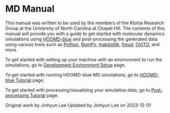 # MD Manual

This manual was written to be used by the members of the Klotsa Research Group at the University of North Carolina at Chapel Hill. The contents of this manual will provide you with a guide to get started with molecular dynamics simulations using [HOOMD-blue](https://glotzerlab.engin.umich.edu/hoomd-blue/) and post-processing the generated data using various tools such as [Python](https://www.python.org/), [NumPy](https://numpy.org/), [matplotlib](https://matplotlib.org/), [freud](https://freud.readthedocs.io/en/latest/), [OVITO](https://www.ovito.org/), and more.

To get started with setting up your machine with an environment to run the simulations, go to [Development Environment Setup](dev_env_setup/dev_env_setup_main.md) page.

To get started with running HOOMD-blue MD simulations, go to [HOOMD-blue Tutorial](hoomd_tutorial/hoomd_tutorial_main.md) page.

To get started with processing/visualizing your simulation data, go to [Post-processing Tutorial](post_proc/post_proc_main.md) page.

Original work by Jinhyun Lee
Updated by Jinhyun Lee on 2023-12-01